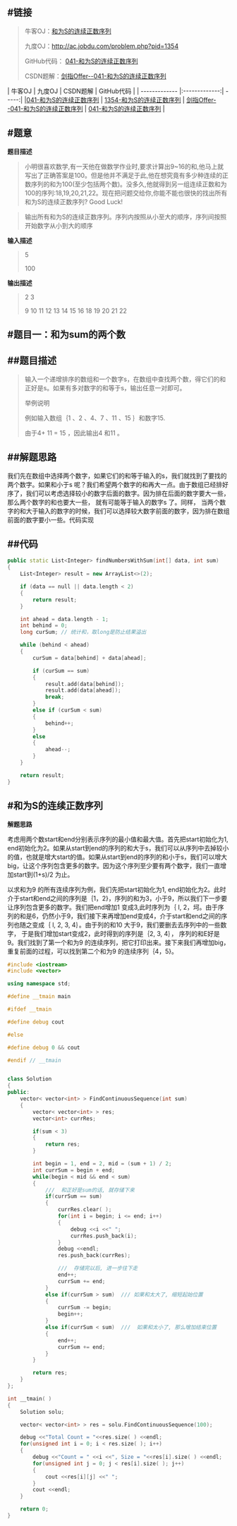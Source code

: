 #链接
------- 
>牛客OJ：[和为S的连续正数序列](http://www.nowcoder.com/practice/c451a3fd84b64cb19485dad758a55ebe?tpId=13&tqId=11194&rp=2&ru=%2Fta%2Fcoding-interviews&qru=%2Fta%2Fcoding-interviews%2Fquestion-ranking)
> 
>九度OJ：http://ac.jobdu.com/problem.php?pid=1354
> 
>GitHub代码： [041-和为S的连续正数序列](https://github.com/gatieme/CodingInterviews/tree/master/041-和为S的连续正数序列)
>
>CSDN题解：[剑指Offer--041-和为S的连续正数序列](http://blog.csdn.net/gatieme/article/details/51357308)


| 牛客OJ | 九度OJ | CSDN题解 | GitHub代码 | 
| ------------- |:-------------:| -----:|
|[041-和为S的连续正数序列](http://www.nowcoder.com/practice/c451a3fd84b64cb19485dad758a55ebe?tpId=13&tqId=11194&rp=2&ru=%2Fta%2Fcoding-interviews&qru=%2Fta%2Fcoding-interviews%2Fquestion-ranking) | [1354-和为S的连续正数序列](http://ac.jobdu.com/problem.php?pid=1354) | [剑指Offer--041-和为S的连续正数序列](http://blog.csdn.net/gatieme/article/details/51357308) | [041-和为S的连续正数序列](https://github.com/gatieme/CodingInterviews/tree/master/041-和为S的连续正数序列) |



#题意
-------

**题目描述**

>小明很喜欢数学,有一天他在做数学作业时,要求计算出9~16的和,他马上就写出了正确答案是100。但是他并不满足于此,他在想究竟有多少种连续的正数序列的和为100(至少包括两个数)。没多久,他就得到另一组连续正数和为100的序列:18,19,20,21,22。现在把问题交给你,你能不能也很快的找出所有和为S的连续正数序列? Good Luck! 


>输出所有和为S的连续正数序列。序列内按照从小至大的顺序，序列间按照开始数字从小到大的顺序

**输入描述**
>5
>
>100

**输出描述**

>2 3
>
>9 10 11 12 13 14 15 16
>18 19 20 21 22

#题目一：和为sum的两个数
-------

##题目描述
-------

>输入一个递增排序的数组和一个数字s，在数组中查找两个数，得它们的和正好是s。如果有多对数字的和等于s，输出任意一对即可。
>
>
>举例说明
>
>例如输入数组｛1 、2 、4、7 、11 、15 ｝和数字15. 
>
>由于4+ 11 = 15 ，因此输出4 和11 。

##解题思路　　
-------

我们先在数组中选择两个数字，如果它们的和等于输入的s，我们就找到了要找的两个数字。如果和小于s 呢？我们希望两个数字的和再大一点。由于数组已经排好序了，我们可以考虑选择较小的数字后面的数字。因为排在后面的数字要大一些，那么两个数字的和也要大一些， 就有可能等于输入的数字s 了。同样， 当两个数字的和大于输入的数字的时候，我们可以选择较大数字前面的数字，因为排在数组前面的数字要小一些。代码实现

##代码
-------

```cpp
public static List<Integer> findNumbersWithSum(int[] data, int sum)
{
    List<Integer> result = new ArrayList<>(2);

    if (data == null || data.length < 2)
    {
        return result;
    }

    int ahead = data.length - 1;
    int behind = 0;
    long curSum; // 统计和，取long是防止结果溢出

    while (behind < ahead)
    {
        curSum = data[behind] + data[ahead];

        if (curSum == sum)
        {
            result.add(data[behind]);
            result.add(data[ahead]);
            break;
        }
        else if (curSum < sum)
        {
            behind++;
        }
        else
        {
            ahead--;
        }
    }

    return result;
}
```

#和为S的连续正数序列
-------

**解题思路**

考虑用两个数start和end分别表示序列的最小值和最大值。首先把start初始化为1, end初始化为2。如果从start到end的序列的和大于s，我们可以从序列中去掉较小的值，也就是增大start的值。如果从start到end的序列的和小于s，我们可以增大big，让这个序列包含更多的数字。因为这个序列至少要有两个数字，我们一直增加start到(1+s)/2 为止。 

以求和为9 的所有连续序列为例，我们先把start初始化为1, end初始化为2。此时介于start和end之间的序列是｛1，2}，序列的和为3，小于9，所以我们下一步要让序列包含更多的数字。我们把end增加1 变成3,此时序列为｛ I, 2，坷。由于序列的和是6，仍然小于9，我们接下来再增加end变成4，介于start和end之间的序列也随之变成｛ l, 2, 3, 4｝。由于列的和10 大于9，我们要删去去序列中的一些数字， 于是我们增加start变成2，此时得到的序列是｛2, 3, 4｝， 序列的和E好是9。我们找到了第一个和为9 的连续序列，把它打印出来。接下来我们再增加big，重复前面的过程，可以找到第二个和为9 的连续序列｛4，5}。


```cpp
#include <iostream>
#include <vector>

using namespace std;

#define __tmain main

#ifdef __tmain

#define debug cout

#else

#define debug 0 && cout

#endif // __tmain


class Solution
{
public:
    vector< vector<int> > FindContinuousSequence(int sum)
    {
        vector< vector<int> > res;
        vector<int> currRes;

        if(sum < 3)
        {
            return res;
        }

        int begin = 1, end = 2, mid = (sum + 1) / 2;
        int currSum = begin + end;
        while(begin < mid && end < sum)
        {
            ///  和正好是sum的话, 就存储下来
            if(currSum == sum)
            {
                currRes.clear( );
                for(int i = begin; i <= end; i++)
                {
                    debug <<i <<" ";
                    currRes.push_back(i);
                }
                debug <<endl;
                res.push_back(currRes);

                ///  存储完以后, 进一步往下走
                end++;
                currSum += end;
            }
            else if(currSum > sum)  /// 如果和太大了, 缩短起始位置
            {
                currSum -= begin;
                begin++;
            }
            else if(currSum < sum)  ///  如果和太小了, 那么增加结束位置
            {
                end++;
                currSum += end;
            }
        }

        return res;
    }
};

int __tmain( )
{
    Solution solu;

    vector< vector<int> > res = solu.FindContinuousSequence(100);

    debug <<"Total Count = "<<res.size( ) <<endl;
    for(unsigned int i = 0; i < res.size( ); i++)
    {
        debug <<"Count = " <<i <<", Size = "<<res[i].size( ) <<endl;
        for(unsigned int j = 0; j < res[i].size( ); j++)
        {
            cout <<res[i][j] <<" ";
        }
        cout <<endl;
    }

    return 0;
}
```